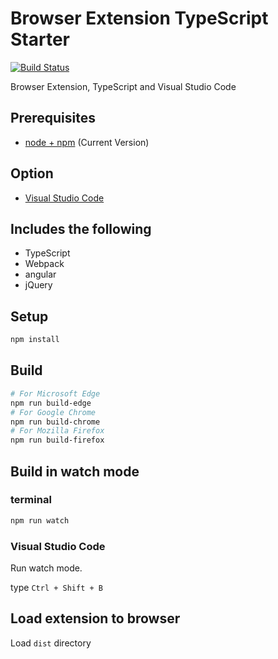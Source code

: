 # Browser Extension TypeScript Starter

[![Build Status](https://travis-ci.org/poychang/browser-extension-typescript-starter.svg?branch=master)](https://travis-ci.org/poychang/browser-extension-typescript-starter)

Browser Extension, TypeScript and Visual Studio Code

## Prerequisites

* [node + npm](https://nodejs.org/) (Current Version)

## Option

* [Visual Studio Code](https://code.visualstudio.com/)

## Includes the following

* TypeScript
* Webpack
* angular
* jQuery

## Setup

```bash
npm install
```

## Build

```bash
# For Microsoft Edge
npm run build-edge
# For Google Chrome
npm run build-chrome
# For Mozilla Firefox
npm run build-firefox
```

## Build in watch mode

### terminal

```bash
npm run watch
```

### Visual Studio Code

Run watch mode.

type `Ctrl + Shift + B`

## Load extension to browser

Load `dist` directory

